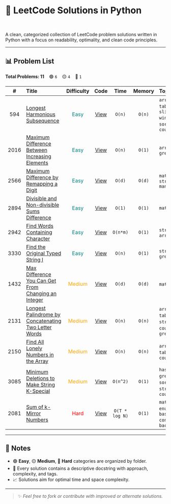 # 🧠 LeetCode Solutions in Python
<p>
  <img src="https://img.shields.io/badge/-Python-3776AB?style=for-the-badge&logo=python&logoColor=white"  alt=""/>
  <img src="https://img.shields.io/badge/-LeetCode-FFA116?style=for-the-badge&logo=LeetCode&logoColor=black"  alt=""/>
  <img src="https://img.shields.io/badge/-Algorithms-0E7FC0?style=for-the-badge"  alt=""/>
  <img src="https://img.shields.io/badge/-Clean%20Code-3DDC84?style=for-the-badge"  alt=""/>
  <img src="https://img.shields.io/badge/-DSA%20Practice-007ACC?style=for-the-badge"  alt=""/>
</p>

A clean, categorized collection of LeetCode problem solutions written in Python with a focus on readability, optimality, and clean code principles.

---

## 📊 Problem List

<!-- PROBLEM_TABLE_START -->
**Total Problems: 11** &nbsp;&nbsp; 🟢 `6` &nbsp;&nbsp; 🟡 `4` &nbsp;&nbsp; 🔴 `1`

| # | Title | Difficulty | Code | Time | Memory | Topics |
|:---:|:--------|:------------:|:--------:|:------:|:--------:|:----------|
| 594 | [Longest Harmonious Subsequence](https://leetcode.com/problems/longest-harmonious-subsequence/) | <span style="color:teal">Easy</span> | [View](Easy/594-longest-harmonious-subsequence.py) | `O(n)` | `O(n)` | `array`, `hash table`, `sliding window`, `sorting`, `counting` |
| 2016 | [Maximum Difference Between Increasing Elements](https://leetcode.com/problems/maximum-difference-between-increasing-elements/) | <span style="color:teal">Easy</span> | [View](Easy/2016-max-diff-between-increasing-elements.py) | `O(n)` | `O(1)` | `array`, `greedy` |
| 2566 | [Maximum Difference by Remapping a Digit](https://leetcode.com/problems/maximum-difference-by-remapping-a-digit/) | <span style="color:teal">Easy</span> | [View](Easy/2566-max-diff-by-remapping-digit.py) | `O(d)` | `O(d)` | `math`, `greedy`, `string manipulation` |
| 2894 | [Divisible and Non-divisible Sums Difference](https://leetcode.com/problems/divisible-and-non-divisible-sums-difference/) | <span style="color:teal">Easy</span> | [View](Easy/2894-divisible-and-non-divisible-diff.py) | `O(1)` | `O(1)` | `math` |
| 2942 | [Find Words Containing Character](https://leetcode.com/problems/find-words-containing-character/) | <span style="color:teal">Easy</span> | [View](Easy/2942-charcter-containing-word-indices.py) | `O(n*m)` | `O(1)` | `string`, `array` |
| 3330 | [Find the Original Typed String I](https://leetcode.com/problems/find-the-original-typed-string-i/) | <span style="color:teal">Easy</span> | [View](Easy/3330-find-the-original-typed-string-I.py) | `O(n)` | `O(1)` | `string`, `greedy` |
| 1432 | [Max Difference You Can Get From Changing an Integer](https://leetcode.com/problems/max-difference-you-can-get-from-changing-an-integer/) | <span style="color:orange">Medium</span> | [View](Medium/1432-max-diff-changing-digit-an-number.py) | `O(d)` | `O(d)` | `math`, `greedy` |
| 2131 | [Longest Palindrome by Concatenating Two Letter Words](https://leetcode.com/problems/longest-palindrome-by-concatenating-two-letter-words/) | <span style="color:orange">Medium</span> | [View](Medium/2131-longest-palindrome.py) | `O(n)` | `O(n)` | `array`, `hash table`, `string`, `counting`, `greedy` |
| 2150 | [Find All Lonely Numbers in the Array](https://leetcode.com/problems/find-all-lonely-numbers-in-the-array/) | <span style="color:orange">Medium</span> | [View](Medium/2150-lonely-numbers.py) | `O(n)` | `O(n)` | `arrays`, `hash table`, `counting` |
| 3085 | [Minimum Deletions to Make String K-Special](https://leetcode.com/problems/minimum-deletions-to-make-string-k-special/) | <span style="color:orange">Medium</span> | [View](Medium/3085-minimum-deletions-to-make-string-kth-special.py) | `O(n^2)` | `O(1)` | `hash table`, `greedy`, `sorting`, `string`, `counting` |
| 2081 | [Sum of k-Mirror Numbers](https://leetcode.com/problems/sum-of-k-mirror-numbers/) | <span style="color:red">Hard</span> | [View](Hard/2081-sum-of-kth-mirror-numbers.py) | `O(T * log N)` | `O(1)` | `math`, `enumeration`, `base-conversion`, `backtracking` |
<!-- PROBLEM_TABLE_END -->

---

## 📌 Notes

- 🟢 **Easy**, 🟡 **Medium**, 🔴 **Hard** categories are organized by folder.
- 📄 Every solution contains a descriptive docstring with approach, complexity, and tags.
- 📈 Solutions aim for optimal time and space complexity.

---

> ✨ *Feel free to fork or contribute with improved or alternate solutions.*
